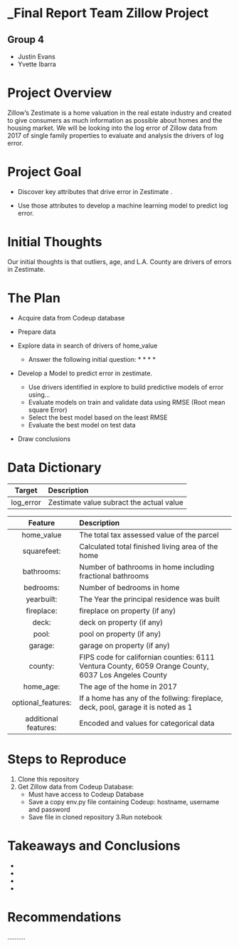 # _Final Report Team Zillow Project

## Group 4
* Justin Evans
* Yvette Ibarra

# Project Overview
Zillow’s Zestimate is a home valuation in the real estate industry and created to give consumers as much information as possible about homes and the housing market. We will be looking into the log error of Zillow data from 2017 of single family properties to evaluate and analysis the drivers of log error.

# Project Goal
* Discover key attributes that drive error in Zestimate .

* Use those attributes to develop a machine learning model to predict log error.



# Initial Thoughts
Our initial thoughts is that outliers, age, and L.A. County are drivers of errors in Zestimate.

# The Plan
* Acquire data from Codeup database
* Prepare data
* Explore data in search of drivers of home_value
    * Answer the following initial question:
        * 
        * 
        * 
        * 

* Develop a Model to predict error in zestimate.
    * Use drivers identified in explore to build predictive models of error using...
    * Evaluate models on train and validate data using RMSE (Root mean square Error)
    * Select the best model based on the least RMSE
    * Evaluate the best model on test data
* Draw conclusions


# Data Dictionary

| Target            | Description|
| :--------------: | :-------------|
| log_error | Zestimate value subract the actual value|

 Feature          | Description|
| :---------------: | :---------------------------------- |
| home_value | The total tax assessed value of the parcel  |
| squarefeet:  | Calculated total finished living area of the home |
| bathrooms:   |  Number of bathrooms in home including fractional bathrooms |
| bedrooms: | Number of bedrooms in home  |
| yearbuilt:  |  The Year the principal residence was built   |
| fireplace: | fireplace on property (if any) |
| deck:  | deck on property (if any) |
| pool:  | pool on property (if any) |
| garage: | garage on property (if any) |
| county: | FIPS code for californian counties: 6111 Ventura County, 6059  Orange County, 6037 Los Angeles County |
| home_age: | The age of the home in 2017 |
| optional_features: | If a home has any of the follwing: fireplace, deck, pool, garage it is noted as 1 |
| additional features: | Encoded and values for categorical data |

# Steps to Reproduce
1. Clone this repository
2. Get Zillow data from Codeup Database:
    * Must have access to Codeup Database
    * Save a copy env.py file containing Codeup: hostname, username and password
    * Save file in cloned repository
3.Run notebook

# Takeaways and Conclusions
* 
* 
* 
* 

# Recommendations
..........

